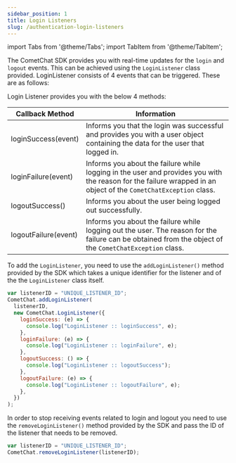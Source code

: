 ```yaml
---
sidebar_position: 1
title: Login Listeners
slug: /authentication-login-listeners
---
```


import Tabs from '@theme/Tabs';
import TabItem from '@theme/TabItem';

The CometChat SDK provides you with real-time updates for the `login` and `logout` events. This can be achieved using the `LoginListener` class provided. LoginListener consists of 4 events that can be triggered. These are as follows:

Login Listener provides you with the below 4 methods:

| Callback Method      | Information                                                                                                                                                      |
| -------------------- | ---------------------------------------------------------------------------------------------------------------------------------------------------------------- |
| loginSuccess(event)  | Informs you that the login was successful and provides you with a user object containing the data for the user that logged in.                                   |
| loginFailure(event)  | Informs you about the failure while logging in the user and provides you with the reason for the failure wrapped in an object of the `CometChatException` class. |
| logoutSuccess()      | Informs you about the user being logged out successfully.                                                                                                        |
| logoutFailure(event) | Informs you about the failure while logging out the user. The reason for the failure can be obtained from the object of the `CometChatException` class.          |

To add the `LoginListener`, you need to use the `addLoginListener()` method provided by the SDK which takes a unique identifier for the listener and of the the `LoginListener` class itself.

<Tabs>
<TabItem value="Add LoginListener" label="Add LoginListener">

```javascript
var listenerID = "UNIQUE_LISTENER_ID";
CometChat.addLoginListener(
  listenerID,
  new CometChat.LoginListener({
    loginSuccess: (e) => {
      console.log("LoginListener :: loginSuccess", e);
    },
    loginFailure: (e) => {
      console.log("LoginListener :: loginFailure", e);
    },
    logoutSuccess: () => {
      console.log("LoginListener :: logoutSuccess");
    },
    logoutFailure: (e) => {
      console.log("LoginListener :: logoutFailure", e);
    },
  })
);
```

</TabItem>
</Tabs>

In order to stop receiving events related to login and logout you need to use the `removeLoginListener()` method provided by the SDK and pass the ID of the listener that needs to be removed.

<Tabs>
<TabItem value="Remove Login Listener" label="Remove Login Listener">

```javascript
var listenerID = "UNIQUE_LISTENER_ID";
CometChat.removeLoginListener(listenerID);
```

</TabItem>
</Tabs>

